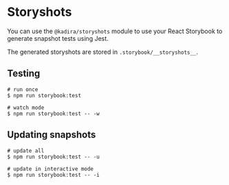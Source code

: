 # Storyshots

You can use the `@kadira/storyshots` module to use your React Storybook to generate snapshot tests using Jest.

The generated storyshots are stored in `.storybook/__storyshots__`.

## Testing  


```Shell
# run once
$ npm run storybook:test
```

```
# watch mode
$ npm run storybook:test -- -w
```

## Updating snapshots

```Shell
# update all
$ npm run storybook:test -- -u
```

```
# update in interactive mode
$ npm run storybook:test -- -i
```
